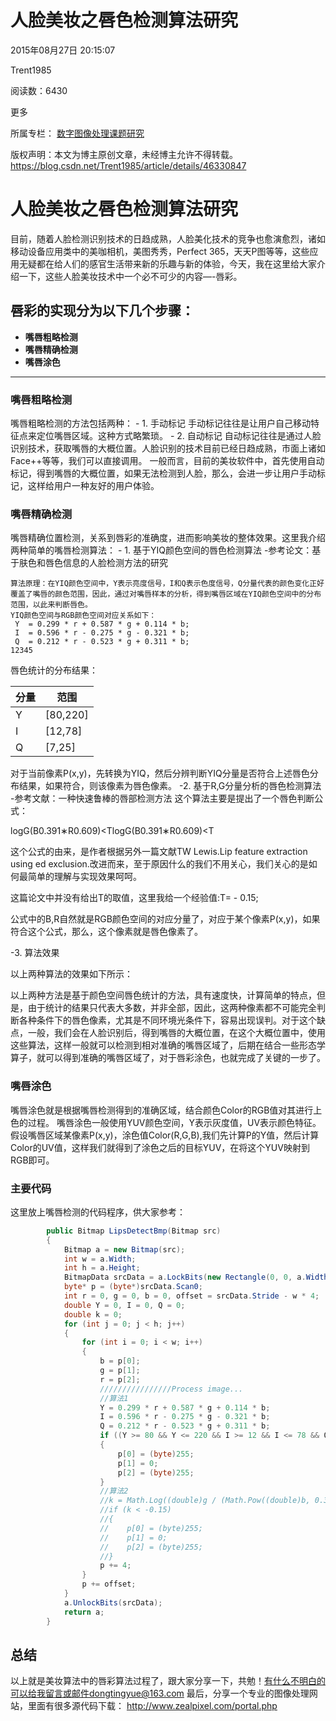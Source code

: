 # 人脸美妆之唇色检测算法研究

2015年08月27日 20:15:07

 

Trent1985

 

阅读数：6430

更多

所属专栏： [数字图像处理课题研究](https://blog.csdn.net/column/details/imagesharp.html)



版权声明：本文为博主原创文章，未经博主允许不得转载。	https://blog.csdn.net/Trent1985/article/details/46330847

# 人脸美妆之唇色检测算法研究

目前，随着人脸检测识别技术的日趋成熟，人脸美化技术的竞争也愈演愈烈，诸如移动设备应用类中的美咖相机，美图秀秀，Perfect 365，天天P图等等，这些应用无疑都在给人们的感官生活带来新的乐趣与新的体验，今天，我在这里给大家介绍一下，这些人脸美妆技术中一个必不可少的内容—-唇彩。

## **唇彩的实现分为以下几个步骤**：

- **嘴唇粗略检测**
- **嘴唇精确检测**
- **嘴唇涂色**

------

### **嘴唇粗略检测**

嘴唇粗略检测的方法包括两种： 
\- 1. 手动标记 
手动标记往往是让用户自己移动特征点来定位嘴唇区域。这种方式略繁琐。 
\- 2. 自动标记 
自动标记往往是通过人脸识别技术，获取嘴唇的大概位置。人脸识别的技术目前已经日趋成熟，市面上诸如Face++等等，我们可以直接调用。 
一般而言，目前的美妆软件中，首先使用自动标记，得到嘴唇的大概位置，如果无法检测到人脸，那么，会进一步让用户手动标记，这样给用户一种友好的用户体验。

### **嘴唇精确检测**

嘴唇精确位置检测，关系到唇彩的准确度，进而影响美妆的整体效果。这里我介绍两种简单的嘴唇检测算法： 
\- 1. 基于YIQ颜色空间的唇色检测算法 
-参考论文：基于肤色和唇色信息的人脸检测方法的研究

```
算法原理：在YIQ颜色空间中，Y表示亮度信号，I和Q表示色度信号，Q分量代表的颜色变化正好覆盖了嘴唇的颜色范围，因此，通过对嘴唇样本的分析，得到嘴唇区域在YIQ颜色空间中的分布范围，以此来判断唇色。
YIQ颜色空间与RGB颜色空间对应关系如下：
 Y  = 0.299 * r + 0.587 * g + 0.114 * b;
 I  = 0.596 * r - 0.275 * g - 0.321 * b;
 Q  = 0.212 * r - 0.523 * g + 0.311 * b;
12345
```

唇色统计的分布结果：

| 分量 | 范围     |
| ---- | -------- |
| Y    | [80,220] |
| I    | [12,78]  |
| Q    | [7,25]   |

对于当前像素P(x,y)，先转换为YIQ，然后分辨判断YIQ分量是否符合上述唇色分布结果，如果符合，则该像素为唇色像素。 
-2. 基于R,G分量分析的唇色检测算法 
-参考文献：一种快速鲁棒的唇部检测方法 
这个算法主要是提出了一个唇色判断公式： 



logG(B0.391∗R0.609)<Tlog⁡G(B0.391∗R0.609)<T

这个公式的由来，是作者根据另外一篇文献TW Lewis.Lip feature extraction using ed exclusion.改进而来，至于原因什么的我们不用关心，我们关心的是如何最简单的理解与实现效果呵呵。

 

这篇论文中并没有给出T的取值，这里我给一个经验值:T= - 0.15;

 

公式中的B,R自然就是RGB颜色空间的对应分量了，对应于某个像素P(x,y)，如果符合这个公式，那么，这个像素就是唇色像素了。

 

-3. 算法效果

 

以上两种算法的效果如下所示：

 



 

以上两种方法是基于颜色空间唇色统计的方法，具有速度快，计算简单的特点，但是，由于统计的结果只代表大多数，并非全部，因此，这两种像素都不可能完全判断各种条件下的唇色像素，尤其是不同环境光条件下，容易出现误判。对于这个缺点，一般，我们会在人脸识别后，得到嘴唇的大概位置，在这个大概位置中，使用这些算法，这样一般就可以检测到相对准确的嘴唇区域了，后期在结合一些形态学算子，就可以得到准确的嘴唇区域了，对于唇彩涂色，也就完成了关键的一步了。



### **嘴唇涂色**

嘴唇涂色就是根据嘴唇检测得到的准确区域，结合颜色Color的RGB值对其进行上色的过程。 
嘴唇涂色一般使用YUV颜色空间，Y表示灰度值，UV表示颜色特征。假设嘴唇区域某像素P(x,y)，涂色值Color(R,G,B),我们先计算P的Y值，然后计算Color的UV值，这样我们就得到了涂色之后的目标YUV，在将这个YUV映射到RGB即可。

### **主要代码**

这里放上嘴唇检测的代码程序，供大家参考：

```csharp
        public Bitmap LipsDetectBmp(Bitmap src)
        {
            Bitmap a = new Bitmap(src);
            int w = a.Width;
            int h = a.Height;
            BitmapData srcData = a.LockBits(new Rectangle(0, 0, a.Width, a.Height), ImageLockMode.ReadWrite, PixelFormat.Format32bppArgb);
            byte* p = (byte*)srcData.Scan0;
            int r = 0, g = 0, b = 0, offset = srcData.Stride - w * 4;
            double Y = 0, I = 0, Q = 0;
            double k = 0;
            for (int j = 0; j < h; j++)
            {
                for (int i = 0; i < w; i++)
                {
                    b = p[0];
                    g = p[1];
                    r = p[2];
                    ////////////////Process image...
                    //算法1
                    Y = 0.299 * r + 0.587 * g + 0.114 * b;
                    I = 0.596 * r - 0.275 * g - 0.321 * b;
                    Q = 0.212 * r - 0.523 * g + 0.311 * b;
                    if ((Y >= 80 && Y <= 220 && I >= 12 && I <= 78 && Q >= 7 && Q <= 25))
                    {
                        p[0] = (byte)255;
                        p[1] = 0;
                        p[2] = (byte)255;
                    }
                    //算法2
                    //k = Math.Log((double)g / (Math.Pow((double)b, 0.391) * Math.Pow((double)r, 0.609)));//使用算法                    ////2时把算法1注释掉即可
                    //if (k < -0.15)
                    //{
                    //    p[0] = (byte)255;
                    //    p[1] = 0;
                    //    p[2] = (byte)255;
                    //}
                    p += 4;
                }
                p += offset;
            }
            a.UnlockBits(srcData);
            return a;
        }
```

## **总结**

以上就是美妆算法中的唇彩算法过程了，跟大家分享一下，共勉！有什么不明白的可以给我留言或邮件dongtingyue@163.com 
最后，分享一个专业的图像处理网站，里面有很多源代码下载： 
<http://www.zealpixel.com/portal.php>